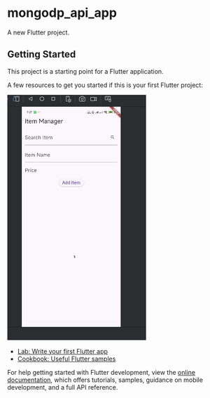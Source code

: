 # mongodp_api_app

A new Flutter project.

## Getting Started

This project is a starting point for a Flutter application.

A few resources to get you started if this is your first Flutter project:

<img src="images/Screenshot 2025-05-12 212706.png">

- [Lab: Write your first Flutter app](https://docs.flutter.dev/get-started/codelab)
- [Cookbook: Useful Flutter samples](https://docs.flutter.dev/cookbook)

For help getting started with Flutter development, view the
[online documentation](https://docs.flutter.dev/), which offers tutorials,
samples, guidance on mobile development, and a full API reference.
